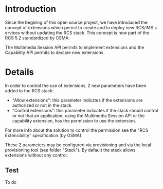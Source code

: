 # Introduction #

Since the begining of this open source project, we have introduced the concept of extensions which permit to create and to deploy new RCS/IMS s
ervices without updating the RCS stack. This concept is now part of the RCS 5.2 standardized by GSMA.

The Multimedia Session API permits to implement extensions and the Capability API permits to declare new extensions.

# Details #

In order to control the use of extensions, 2 new parameters have been added to the RCS stack:
- "Allow extensions": this parameter indicates if the extensions are authorized or not in the stack.
- "Control extensions": this parameter indicates if the stack should control or not that an application, using the Multimedia Session API or the capability extension, has the permission to use the extension.

For more info about the solution to control the permission see the "RCS Extensibility" specification (by GSMA).

These 2 parameters may be configured via provisioning and via the local provisioning tool (see folder "Stack"). By default the stack allows extensions without any control.

## Test ##

To do
